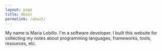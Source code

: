 ```yaml
---
layout: page
title: About
permalink: /about/
---
```

My name is Maria Lobillo. I'm a software developer. I built this website for collecting my notes about programming languages, frameworks, tools, resources, etc.
